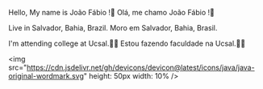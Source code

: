 Hello, My name is João Fábio !👋
Olá, me chamo João Fábio !👋

Live in Salvador, Bahia, Brazil.
Moro em Salvador, Bahia, Brasil.

I'm attending college at Ucsal.👨‍🎓
Estou fazendo faculdade na Ucsal.👨‍🎓

<img src="https://cdn.jsdelivr.net/gh/devicons/devicon@latest/icons/java/java-original-wordmark.svg" height: 50px width: 10% />
